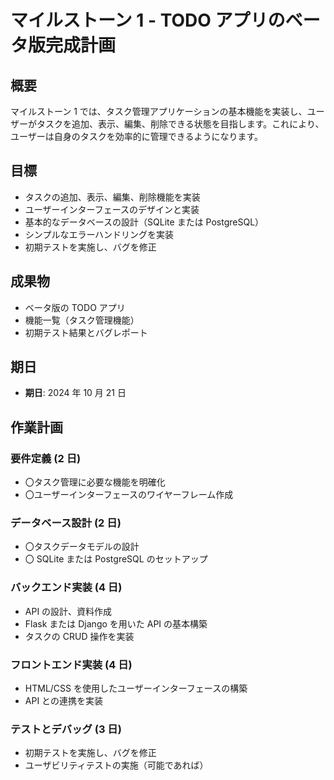 # マイルストーン 1 - TODO アプリのベータ版完成計画

## 概要

マイルストーン 1 では、タスク管理アプリケーションの基本機能を実装し、ユーザーがタスクを追加、表示、編集、削除できる状態を目指します。これにより、ユーザーは自身のタスクを効率的に管理できるようになります。

## 目標

- タスクの追加、表示、編集、削除機能を実装
- ユーザーインターフェースのデザインと実装
- 基本的なデータベースの設計（SQLite または PostgreSQL）
- シンプルなエラーハンドリングを実装
- 初期テストを実施し、バグを修正

## 成果物

- ベータ版の TODO アプリ
- 機能一覧（タスク管理機能）
- 初期テスト結果とバグレポート

## 期日

- **期日**: 2024 年 10 月 21 日

## 作業計画

### 要件定義 (2 日)

- 〇タスク管理に必要な機能を明確化
- 〇ユーザーインターフェースのワイヤーフレーム作成

### データベース設計 (2 日)

- 〇タスクデータモデルの設計
- 〇 SQLite または PostgreSQL のセットアップ

### バックエンド実装 (4 日)

- API の設計、資料作成
- Flask または Django を用いた API の基本構築
- タスクの CRUD 操作を実装

### フロントエンド実装 (4 日)

- HTML/CSS を使用したユーザーインターフェースの構築
- API との連携を実装

### テストとデバッグ (3 日)

- 初期テストを実施し、バグを修正
- ユーザビリティテストの実施（可能であれば）
